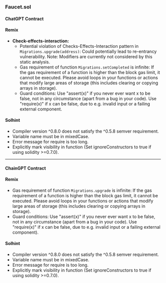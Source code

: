 ### Faucet.sol

#### ChatGPT Contract

#### Remix
- **Check-effects-interaction:**
  - Potential violation of Checks-Effects-Interaction pattern in `Migrations.upgrade(address)`: Could potentially lead to re-entrancy vulnerability. Note: Modifiers are currently not considered by this static analysis.
  - Gas requirement of function `Migrations.setCompleted` is infinite: If the gas requirement of a function is higher than the block gas limit, it cannot be executed. Please avoid loops in your functions or actions that modify large areas of storage (this includes clearing or copying arrays in storage).
  - Guard conditions: Use "assert(x)" if you never ever want x to be false, not in any circumstance (apart from a bug in your code). Use "require(x)" if x can be false, due to e.g. invalid input or a failing external component.

#### Solhint
- Compiler version ^0.8.0 does not satisfy the ^0.5.8 semver requirement.
- Variable name must be in mixedCase.
- Error message for require is too long.
- Explicitly mark visibility in function (Set ignoreConstructors to true if using solidity >=0.7.0).

---

#### ChainGPT Contract

#### Remix
- Gas requirement of function `Migrations.upgrade` is infinite: If the gas requirement of a function is higher than the block gas limit, it cannot be executed. Please avoid loops in your functions or actions that modify large areas of storage (this includes clearing or copying arrays in storage).
- Guard conditions: Use "assert(x)" if you never ever want x to be false, not in any circumstance (apart from a bug in your code). Use "require(x)" if x can be false, due to e.g. invalid input or a failing external component).

#### Solhint
- Compiler version ^0.8.0 does not satisfy the ^0.5.8 semver requirement.
- Variable name must be in mixedCase.
- Error message for require is too long.
- Explicitly mark visibility in function (Set ignoreConstructors to true if using solidity >=0.7.0).
